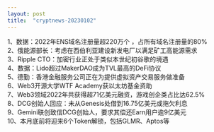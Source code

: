 ```yaml
---
layout: post
title:  "cryptnews-20230102"
---
```

1、数据：2022年ENS域名注册量超220万个 ，占所有域名注册量的80%  
2、俄能源部长：考虑在西伯利亚建设新发电厂以满足矿工高能源需求  
3、Ripple CTO：加密行业正处于类似本世纪初谷歌的境遇  
4、数据：Lido超过MakerDAO成为TVL最高的DeFi协议  
5、德勤：香港金融服务公司正在为提供虚拟资产交易服务做准备  
6、Web3开源大学WTF Academy获以太坊基金资助  
7、Web3领域2022年共获得超71亿美元融资，游戏创企类占比达62.5%  
8、DCG创始人回应：未从Genesis处借到16.75亿美元或拖欠利息  
9、Gemini联创致信DCG创始人，要求其偿还Earn用户逾9亿美元  
10、本月底前将迎来6个Token解锁，包括GLMR、Aptos等  
